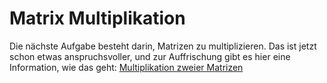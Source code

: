 # Matrix Multiplikation

Die nächste Aufgabe besteht darin, Matrizen zu multiplizieren. Das ist jetzt schon etwas anspruchsvoller, und zur  Auffrischung gibt es hier eine Information, wie das geht: [Multiplikation zweier Matrizen](https://statmath.wu.ac.at/~leydold/MOK/HTML/node17.html)

